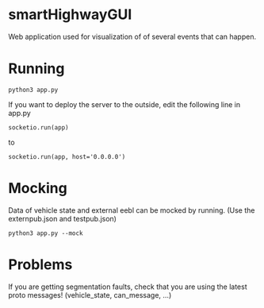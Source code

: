# smartHighwayGUI
Web application used for visualization of of several events that can happen.
# Running
```
python3 app.py
```
If you want to deploy the server to the outside, edit the following line in app.py
```
socketio.run(app)
```
to
```
socketio.run(app, host='0.0.0.0')
```

# Mocking
Data of vehicle state and external eebl can be mocked by running. (Use the externpub.json and testpub.json)
```
python3 app.py --mock
```
# Problems
If you are getting segmentation faults, check that you are using the latest proto messages! (vehicle_state, can_message, ...)
